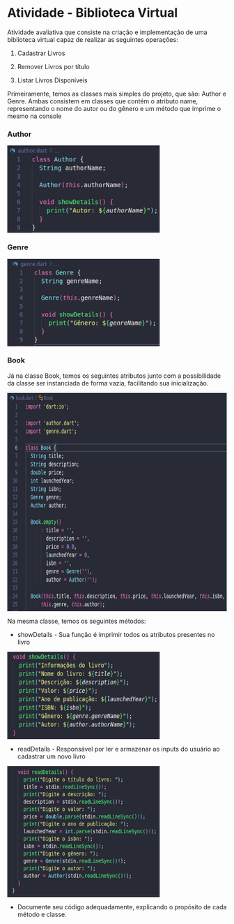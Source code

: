 # Atividade - Biblioteca Virtual

Atividade avaliativa que consiste na criação e implementação de uma biblioteca virtual capaz de realizar as seguintes operações:

1. Cadastrar Livros

2. Remover Livros por título 

3. Listar Livros Disponíveis

Primeiramente, temos as classes mais simples do projeto, que são: Author e Genre. Ambas consistem em classes que contém o atributo name, representando o nome do autor ou do gênero e um método que imprime o mesmo na console

### Author
<img align="center" alt="author-class" height="200" width="350" src="https://github.com/carlos-daniel8/biblioteca-virtual/blob/main/assets/author.png">

### Genre
<img align="center" alt="genre-class" height="200" width="350" src="https://github.com/carlos-daniel8/biblioteca-virtual/blob/main/assets/genre.png">


### Book
Já na classe Book, temos os seguintes atributos junto com a possibilidade da classe ser instanciada de forma vazia, facilitando sua inicialização.

<img align="center" alt="genre-class" height="500" width="650" src="https://github.com/carlos-daniel8/biblioteca-virtual/blob/main/assets/book-atributes.png">

Na mesma classe, temos os seguintes métodos:

- showDetails - Sua função é imprimir todos os atributos presentes no livro
<img align="center" alt="genre-class" height="200" width="350" src="https://github.com/carlos-daniel8/biblioteca-virtual/blob/main/assets/show-book-details-method.png">

- readDetails - Responsável por ler e armazenar os inputs do usuário ao cadastrar um novo livro
<img align="center" alt="genre-class" height="300" width="350" src="https://github.com/carlos-daniel8/biblioteca-virtual/blob/main/assets/read-book-details-method.png">

- Documente seu código adequadamente, explicando o propósito de cada método e classe.

